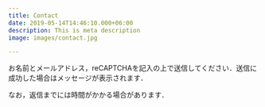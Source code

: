 ```yaml
---
title: Contact
date: 2019-05-14T14:46:10.000+06:00
description: This is meta description
image: images/contact.jpg

---
```

お名前とメールアドレス，reCAPTCHAを記入の上で送信してください．送信に成功した場合はメッセージが表示されます．

なお，返信までには時間がかかる場合があります．